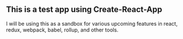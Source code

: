 ## This is a test app using Create-React-App

I will be using this as a sandbox for various upcoming features in react, redux, webpack, babel, rollup, and other tools.